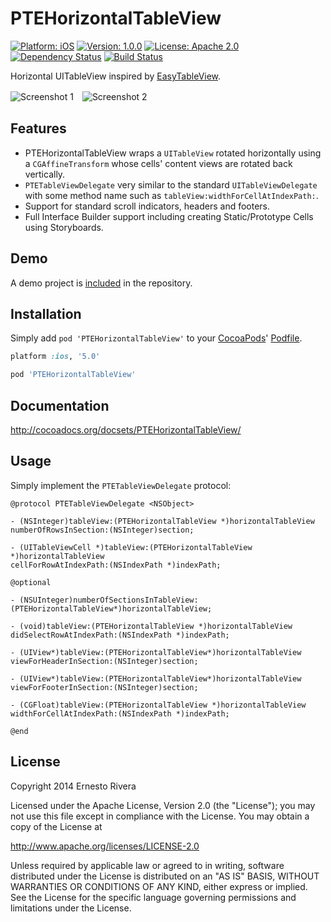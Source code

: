 
PTEHorizontalTableView
======================

[![Platform: iOS](https://img.shields.io/cocoapods/p/PTEHorizontalTableView.svg?style=flat)](http://cocoadocs.org/docsets/PTEHorizontalTableView/)
[![Version: 1.0.0](https://img.shields.io/cocoapods/v/PTEHorizontalTableView.svg?style=flat)](http://cocoadocs.org/docsets/PTEHorizontalTableView/)
[![License: Apache 2.0](https://img.shields.io/cocoapods/l/PTEHorizontalTableView.svg?style=flat)](http://cocoadocs.org/docsets/PTEHorizontalTableView/)
[![Dependency Status](https://www.versioneye.com/objective-c/PTEHorizontalTableView/badge.svg?style=flat)](https://www.versioneye.com/objective-c/PTEHorizontalTableView)
[![Build Status](http://img.shields.io/travis/PTEz/PTEHorizontalTableView/master.svg?style=flat)](https://travis-ci.org/PTEz/PTEHorizontalTableView)

Horizontal UITableView inspired by [EasyTableView](https://github.com/alekseyn/EasyTableView).

![Screenshot 1](http://ptez.github.io/PTEHorizontalTableView/images/screenshot1.png)　![Screenshot 2](http://ptez.github.io/PTEHorizontalTableView/images/screenshot2.png)

## Features

* PTEHorizontalTableView wraps a `UITableView` rotated horizontally using a `CGAffineTransform` whose cells' content views are rotated back vertically.
* `PTETableViewDelegate` very similar to the standard `UITableViewDelegate` with some method name such as `tableView:widthForCellAtIndexPath:`.
* Support for standard scroll indicators, headers and footers.
* Full Interface Builder support including creating Static/Prototype Cells using Storyboards.

## Demo

A demo project is [included](Demo) in the repository.

## Installation

Simply add `pod 'PTEHorizontalTableView'` to your [CocoaPods](http://cocoapods.org)' [Podfile](http://guides.cocoapods.org/syntax/podfile.html).

```ruby
platform :ios, '5.0'

pod 'PTEHorizontalTableView'
```

## Documentation

http://cocoadocs.org/docsets/PTEHorizontalTableView/

## Usage

Simply implement the `PTETableViewDelegate` protocol:

```obj-c
@protocol PTETableViewDelegate <NSObject>

- (NSInteger)tableView:(PTEHorizontalTableView *)horizontalTableView
numberOfRowsInSection:(NSInteger)section;

- (UITableViewCell *)tableView:(PTEHorizontalTableView *)horizontalTableView
cellForRowAtIndexPath:(NSIndexPath *)indexPath;

@optional

- (NSUInteger)numberOfSectionsInTableView:(PTEHorizontalTableView*)horizontalTableView;

- (void)tableView:(PTEHorizontalTableView *)horizontalTableView
didSelectRowAtIndexPath:(NSIndexPath *)indexPath;

- (UIView*)tableView:(PTEHorizontalTableView*)horizontalTableView
viewForHeaderInSection:(NSInteger)section;

- (UIView*)tableView:(PTEHorizontalTableView*)horizontalTableView
viewForFooterInSection:(NSInteger)section;

- (CGFloat)tableView:(PTEHorizontalTableView *)horizontalTableView
widthForCellAtIndexPath:(NSIndexPath *)indexPath;

@end

```

## License

Copyright 2014 Ernesto Rivera

Licensed under the Apache License, Version 2.0 (the "License");
you may not use this file except in compliance with the License. 
You may obtain a copy of the License at

http://www.apache.org/licenses/LICENSE-2.0

Unless required by applicable law or agreed to in writing, software
distributed under the License is distributed on an "AS IS" BASIS,
WITHOUT WARRANTIES OR CONDITIONS OF ANY KIND, either express or implied.
See the License for the specific language governing permissions and
limitations under the License.

